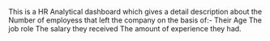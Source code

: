 This is a HR Analytical dashboard which gives a detail description about the Number of employess that left the company on the basis of:-
Their Age
The job role
The salary they received
The amount of experience they had.

